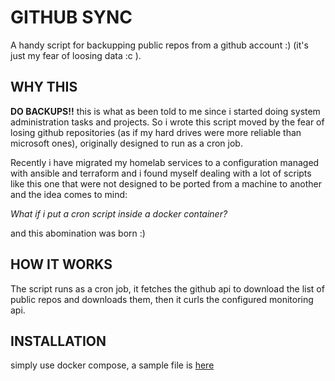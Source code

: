 # GITHUB SYNC

A handy script for backupping public repos from a github account :) (it's just my fear of loosing data :c ).

## WHY THIS

**DO BACKUPS!!** this is what as been told to me since i started doing system administration tasks and projects. So i wrote this script moved by the fear of losing github repositories (as if my hard drives were more reliable than microsoft ones), originally designed to run as a cron job.

Recently i have migrated my homelab services to a configuration managed with ansible and terraform and i found myself dealing with a lot of scripts like this one that were not designed to be ported from a machine to another and the idea comes to mind:

*What if i put a cron script inside a docker container?*

and this abomination was born :)

## HOW IT WORKS

The script runs as a cron job, it fetches the github api to download the list of public repos and downloads them, then it curls the configured monitoring api.


## INSTALLATION

simply use docker compose, a sample file is [here](./docker-compose.yml.sample)
